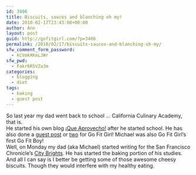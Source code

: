 ```yaml
---
id: 3406
title: Biscuits, sauces and blanching oh my!
date: 2010-02-17T23:43:08+00:00
author: Ann
layout: post
guid: http://gofitgirl.com/?p=3406
permalink: /2010/02/17/biscuits-sauces-and-blanching-oh-my/
sfw_comment_form_password:
  - kCVmkXKeLJWr
sfw_pwd:
  - Fakr6R5VZa3m
categories:
  - blogging
  - diet
tags:
  - baking
  - guest post
---
```

So last year my dad went back to school &#8230; California Culinary Academy, that is.  
He started his own blog [¡Que Aprovecho!](http://que-aprovecho.blogspot.com/) after he started school. He has also done a [guest post](http://gofitgirl.com/?p=3214) or [two](http://gofitgirl.com/?p=3339) for Go Fit Girl! Michael was also Go Fit Girl&#8217;s first Go Fit Boy!  
Well, on Monday my dad (aka Michael) started writing for the San Francisco Chronicle&#8217;s [City Brights](http://www.sfgate.com/cgi-bin/blogs/mchihak/index). He has started the baking portion of his studies. And all I can say is I better be getting some of those awesome cheesy biscuits. Though they would interfere with my healthy eating.

#